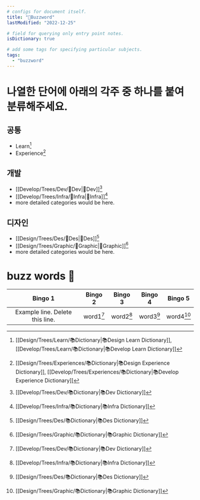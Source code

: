 ```yaml
---
# configs for document itself.
title: "🐝Buzzword"
lastModified: "2022-12-25"

# field for querying only entry point notes.
isDictionary: true

# add some tags for specifying particular subjects.
tags:
  - "buzzword"
---
```

# 나열한 단어에 아래의 각주 중 하나를 붙여 분류해주세요.
## 공통
- Learn[^learn]
- Experience[^experience]

## 개발
- [[Develop/Trees/Dev/🎉Dev|🎉Dev]][^dev]
- [[Develop/Trees/Infra/🎉Infra|🎉Infra]][^infra]
- more detailed categories would be here.

## 디자인
- [[Design/Trees/Des/🎉Des|🎉Des]][^des]
- [[Design/Trees/Graphic/🎉Graphic|🎉Graphic]][^graphic]
- more detailed categories would be here.

# buzz words 🐝
|   Bingo 1   |    Bingo 2    |   Bingo 3   |     Bingo 4     | Bingo 5 |
|:-----------:|:-------------:|:-----------:|:---------------:|:-------:|
| Example line. Delete this line. | word1[^dev] | word2[^infra] | word3[^des] | word4[^graphic] |



[^learn]: [[Design/Trees/Learn/📚Dictionary|📚Design Learn Dictionary]], [[Develop/Trees/Learn/📚Dictionary|📚Develop Learn Dictionary]]
[^experience]: [[Design/Trees/Experiences/📚Dictionary|📚Design Experience Dictionary]], [[Develop/Trees/Experiences/📚Dictionary|📚Develop Experience Dictionary]]

[^dev]: [[Develop/Trees/Dev/📚Dictionary|📚Dev Dictionary]]
[^infra]: [[Develop/Trees/Infra/📚Dictionary|📚Infra Dictionary]]

[^des]: [[Design/Trees/Des/📚Dictionary|📚Des Dictionary]]
[^graphic]: [[Design/Trees/Graphic/📚Dictionary|📚Graphic Dictionary]]